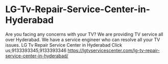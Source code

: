 # LG-Tv-Repair-Service-Center-in-Hyderabad
Are you facing any concerns with your TV? We are providing TV service all over Hyderabad. We have a service engineer who can resolve all your TV issues. LG Tv Repair Service Center in Hyderabad Click us;9133393345,9133393346  https://lgtvservicescenter.com/lg-tv-repair-service-center-in-hyderabad/
